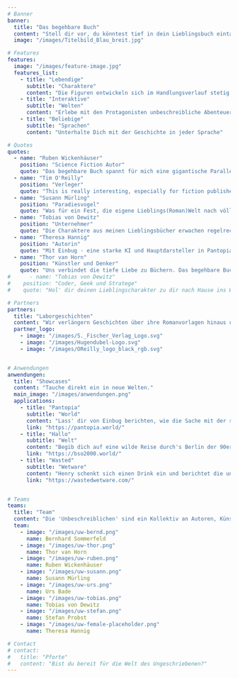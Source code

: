 ```yaml
---
# Banner
banner:
  title: "Das begehbare Buch"
  content: "Stell dir vor, du könntest tief in dein Lieblingsbuch eintauchen. Jede Frage beantwortet bekommen. Jeden Winkel der Geschichte nochmal neu ausloten und noch einen Schritt weiter gehen. Einzig deine Phantasie ist das Limit."
  image: "/images/Titelbild_Blau_breit.jpg"

# Features
features:
  image: "/images/feature-image.jpg"
  features_list:
    - title: "Lebendige"
      subtitle: "Charaktere"
      content: "Die Figuren entwickeln sich im Handlungsverlauf stetig weiter"
    - title: "Interaktive"
      subtitle: "Welten"
      content: "Erlebe mit den Protagonisten unbeschreibliche Abenteuer"
    - title: "Beliebige"
      subtitle: "Sprachen"
      content: "Unterhalte Dich mit der Geschichte in jeder Sprache"

# Quotes
quotes:
  - name: "Ruben Wickenhäuser"
    position: "Science Fiction Autor"
    quote: "Das begehbare Buch spannt für mich eine gigantische Parallelwelt auf, voll von kleinen Irritationen und Störungen. Allein diesen nachzuspüren und sie zu entdecken ist ein unvergleichliches Abenteuer."
  - name: "Tim O'Reilly"
    position: "Verleger"
    quote: "This is really interesting, especially for fiction publishers and for booksellers because of its gamified aspects and the ability to explore a book before you buy. You’ve done a good job on creating something that’s fun as well as useful."
  - name: "Susann Mürling"
    position: "Paradiesvogel"
    quote: "Was für ein Fest, die eigene Lieblings(Roman)Welt nach völlig neuen Dingen zu durchstöbern, Verbindungen zur echten Welt herzustellen oder jede beliebige Frage aus der Feder des Autors beantwortet zu bekommen."
  - name: "Tobias von Dewitz"
    position: "Unternehmer"
    quote: "Die Charaktere aus meinen Lieblingsbücher erwachen regelrecht zum Leben, als ob sie in real neben mir sitzen würden. Sie verhalten sich und fühlen sich an, als ob der Autor selbst im Hintergrund die unsichtbaren Fäden an ihnen ziehen würde."
  - name: "Theresa Hannig"
    position: "Autorin"
    quote: "Mit Einbug - eine starke KI und Hauptdarsteller in Pantopia - zum ersten Mal ein Gespräch über meine eigene Geschichte führen zu können war unbeschreiblich."
  - name: "Thor van Horn"
    position: "Künstler und Denker"
    quote: "Uns verbindet die tiefe Liebe zu Büchern. Das begehbare Buch ist für mich wie ein Portal in ein neues Universum."
#      - name: "Tobias von Dewitz"
#    position: "Coder, Geek und Stratege"
#    quote: "Hol' dir deinen Lieblingscharakter zu dir nach Hause ins Wohnzimmer und starte eine wildes Abenteuer durch Raum und Zeit. Einfach genial."

# Partners
partners:
  title: "Laborgeschichten"
  content: "Wir verlängern Geschichten über ihre Romanvorlagen hinaus und verleihen den Protagonisten eine spielerische Persönlichkeit. Von Science Fiction über Phantastik bis zu Fachbüchern tüfteln wir gerne für euch an spannenden Showcases und wegweisenden Leuchttürmen."
  partner_logo:
    - image: "/images/S._Fischer_Verlag_Logo.svg"
    - image: "/images/Hugendubel-Logo.svg"
    - image: "/images/OReilly_logo_black_rgb.svg"


# Anwendungen
anwendungen:
  title: "Showcases"
  content: "Tauche direkt ein in neue Welten."
  main_image: "/images/anwendungen.png"
  applications:
    - title: "Pantopia"
      subtitle: "World"
      content: "Lass' dir von Einbug berichten, wie die Sache mit der starken KI gut ausgegangen ist."
      link: "https://pantopia.world/"
    - title: "Hallo"
      subtitle: "Welt"
      content: "Begib dich auf eine wilde Reise durch's Berlin der 90er Jahre in die Pionierzeit des Internets."
      link: "https://bso2000.world/"
    - title: "Wasted"
      subtitle: "Wetware"
      content: "Henry schenkt sich einen Drink ein und berichtet die ungeschönten Daily News aus der KI Welt."
      link: "https://wastedwetware.com/"


# Teams
teams:
  title: "Team"
  content: "Die 'Unbeschreiblichen' sind ein Kollektiv an Autoren, Künstlern, Denkern und Machern. Vereint durch unsere Leidenschaft für Bücher verlängern wir deren Geschichten in einer nie zuvor erlebten Art."
  team:
    - image: "/images/uw-bernd.png"
      name: Bernhard Sommerfeld
    - image: "/images/uw-thor.png"
      name: Thor van Horn
    - image: "/images/uw-ruben.png"
      name: Ruben Wickenhäuser
    - image: "/images/uw-susann.png"
      name: Susann Mürling
    - image: "/images/uw-urs.png"
      name: Urs Bade
    - image: "/images/uw-tobias.png"
      name: Tobias von Dewitz
    - image: "/images/uw-stefan.png"
      name: Stefan Probst
    - image: "/images/uw-female-placeholder.png"
      name: Theresa Hannig

# Contact
# contact:
#   title: "Pforte"
#   content: "Bist du bereit für die Welt des Ungeschriebenen?"
---
```

